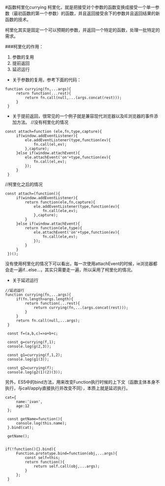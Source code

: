 #函数柯里化currying
柯里化，就是把接受对个参数的函数变换成接受一个单一参数（最初函数的第一个参数）的函数，并且返回接受余下的参数并且返回结果的新函数的技术。

柯里化其实是固定一个可以预期的参数，并返回一个特定的函数，处理一批特定的需求。

###柯里化的作用：
1. 参数的复用
2. 提前返回
3. 延迟运行

- 关于参数的复用，参考下面的代码：

```
function currying(fn,...args){
     return function(...rest){
         return fn.call(null,...(args.concat(rest)));
     }
 }
 ```


- 关于提前返回，很常见的一个例子就是兼容现代浏览器以及IE浏览器的事件添加方法。
//没有柯里化的情况

```
const attach=function (ele,fn,type,capture){
     if(window.addEventListener){
         ele.addEventListener(type,function(ev){
             fn.call(el,ev);
         },capture);
     }else if(window.attachEvent){
         ele.attachEvent('on'+type,function(ev){
             fn.call(el,ev);
         });
     }
 }
 ```

//柯里化之后的情况

```
const attach=(function(){
     if(window.addEventListener){
         return function(ele,fn,capture){
             ele.addEventListener(type,function(ev){
                 fn.call(ele,ev);
             },capture);
         }
     }else if(window.attachEvent){
         return function(ele,type){
             ele.attachEvent('on'+type,function(ev){
                 fn.call(ele,ev);
             });
         }
     }
 })();
 ```

没有使用柯里化的情况下可以看出，每一次使用attachEvent的时候，ie浏览器都会走一遍if...else...，其实只需要走一遍，所以采用了柯里化的情况。

- 关于延迟运行

```
//延迟运行
function currying(fn,...args){
     if(fn.length>args.length){
         return function(...rest){
             return currying(fn,...(args.concat(rest)));
         }
     }
     return fn.call(null,...args);
 }

 const f=(a,b,c)=>a+b+c;

 const g=currying(f,1);
 console.log(g(2,3));

 const g1=currying(f,1,2);
 console.log(g1(3));

 const g2=currying(f);
 console.log(g2(1)(2)(3));
 ```


另外，ES5中的bind方法，用来改变Function执行时候的上下文（函数主体本身不执行，与call/apply直接执行并改变不同），本质上就是延迟执行。

```
cat={
     name:'ivan',
     age:12
 };

 const getName=function(){
     console.log(this.name);
 }.bind(cat);

 getName();


if(!function(){}.bind){
     Function.prototype.bind=function(obj,...args){
         const self=this;
         return function(){
             return self.call(obj,...args);
         }
     };
 }
 ```
